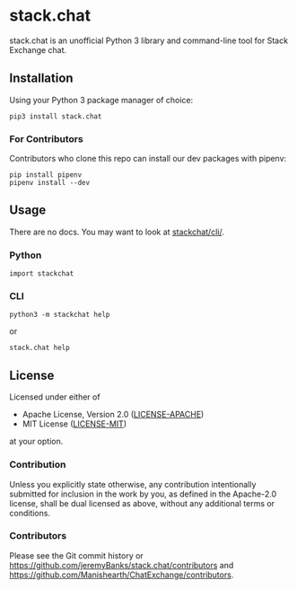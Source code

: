 stack.chat
==========

stack.chat is an unofficial Python 3 library and command-line tool for Stack Exchange chat.



Installation
------------

Using your Python 3 package manager of choice:

    pip3 install stack.chat

### For Contributors ###

Contributors who clone this repo can install our dev packages with pipenv:

    pip install pipenv
    pipenv install --dev



Usage
-----

There are no docs. You may want to look at [stackchat/cli/](stackchat/cli/).

### Python ###

    import stackchat

### CLI ###

    python3 -m stackchat help

or

    stack.chat help



License
-------

Licensed under either of

 - Apache License, Version 2.0 ([LICENSE-APACHE](LICENSE-APACHE))
 - MIT License ([LICENSE-MIT](LICENSE-MIT))

at your option.

### Contribution ###

Unless you explicitly state otherwise, any contribution intentionally submitted
for inclusion in the work by you, as defined in the Apache-2.0 license, shall
be dual licensed as above, without any additional terms or conditions.

### Contributors ###

Please see the Git commit history or 
https://github.com/jeremyBanks/stack.chat/contributors and 
https://github.com/Manishearth/ChatExchange/contributors.
